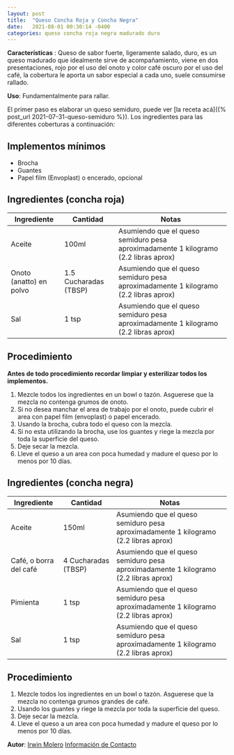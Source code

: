```yaml
---
layout: post
title:  "Queso Concha Roja y Concha Negra"
date:   2021-08-01 00:30:14 -0400
categories: queso concha roja negra madurado duro
---
```


**Características** : Queso de sabor fuerte, ligeramente salado, duro, es un queso madurado que idealmente sirve de acompañamiento, viene en dos presentaciones, rojo por el uso del onoto y color café oscuro por el uso del café, la cobertura le aporta un sabor especial a cada uno, suele consumirse rallado.

**Uso**: Fundamentalmente para rallar.

El primer paso es elaborar un queso semiduro, puede ver [la receta acá]({% post_url 2021-07-31-queso-semiduro %}). Los ingredientes para las diferentes coberturas a continuación:

## Implementos mínimos

- Brocha
- Guantes
- Papel film (Envoplast) o encerado, opcional

## Ingredientes (concha roja)

Ingrediente | Cantidad | Notas
------------| ---------| -----
Aceite | 100ml | Asumiendo que el queso semiduro pesa aproximadamente 1 kilogramo (2.2 libras aprox)
Onoto (anatto) en polvo | 1.5 Cucharadas (TBSP) |Asumiendo que el queso semiduro pesa aproximadamente 1 kilogramo (2.2 libras aprox)
Sal | 1 tsp | Asumiendo que el queso semiduro pesa aproximadamente 1 kilogramo (2.2 libras aprox)


## Procedimiento

**Antes de todo procedimiento recordar limpiar y esterilizar todos los implementos.**

1. Mezcle todos los ingredientes en un bowl o tazón. Asguerese que la mezcla no contenga grumos de onoto.
2. Si no desea manchar el area de trabajo por el onoto, puede cubrir el area con papel film (envoplast) o papel encerado.
3. Usando la brocha, cubra todo el queso con la mezcla.
4. Si no esta utilizando la brocha, use los guantes y riege la mezcla por toda la superficie del queso.
5. Deje secar la mezcla.
6. Lleve el queso a un area con poca humedad y madure el queso por lo menos por 10 días. 


## Ingredientes (concha negra)

Ingrediente | Cantidad | Notas
------------| ---------| -----
Aceite | 150ml | Asumiendo que el queso semiduro pesa aproximadamente 1 kilogramo (2.2 libras aprox)
Café, o borra del café | 4 Cucharadas (TBSP) |Asumiendo que el queso semiduro pesa aproximadamente 1 kilogramo (2.2 libras aprox)
Pimienta | 1 tsp | Asumiendo que el queso semiduro pesa aproximadamente 1 kilogramo (2.2 libras aprox)
Sal | 1 tsp | Asumiendo que el queso semiduro pesa aproximadamente 1 kilogramo (2.2 libras aprox)



## Procedimiento

1. Mezcle todos los ingredientes en un bowl o tazón. Asguerese que la mezcla no contenga grumos grandes de café.
2. Usando los guantes y riege la mezcla por toda la superficie del queso.
3. Deje secar la mezcla.
4. Lleve el queso a un area con poca humedad y madure el queso por lo menos por 10 días. 

**Autor**: [Irwin Molero](https://www.instagram.com/moleros_artisancheese/) [Información de Contacto](http://wa.link/1x4dwc)